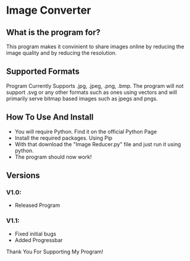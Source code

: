 # Image Converter
## What is the program for?
This program makes it convinient to share images online by reducing the image quality and by reducing the resolution.
## Supported Formats
Program Currently Supports .jpg, .jpeg, .png, .bmp.
The program will not support .svg or any other formats such as ones using vectors and will primarily serve bitmap based images such as jpegs and pngs.
## How To Use And Install
- You will require Python. Find it on the official Python Page
- Install the required packages. Using Pip
- With that download the "Image Reducer.py" file and just run it using python.
- The program should now work!
## Versions
### V1.0:
- Released Program
### V1.1:
- Fixed initial bugs
- Added Progressbar

Thank You For Supporting My Program!
